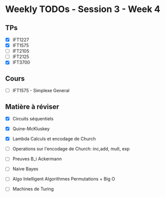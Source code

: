 # Weekly TODOs - Session 3 - Week 4

## TPs

- [X] IFT1227
- [X] IFT1575
- [ ] IFT2105
- [ ] IFT2125
- [X] IFT3700

## Cours

- [ ] IFT1575 - Simplexe General


## Matière à réviser

- [X] Circuits séquentiels
- [X] Quine-McKluskey

- [X] Lambda Calculs et encodage de Church
- [ ] Operations sur l'encodage de Church: inc,add, mult, exp
- [ ] Preuves B_i Ackermann
- [ ] Naive Bayes
- [ ] Algo Intelligent Algorithmes Permutations + Big O
- [ ] Machines de Turing


